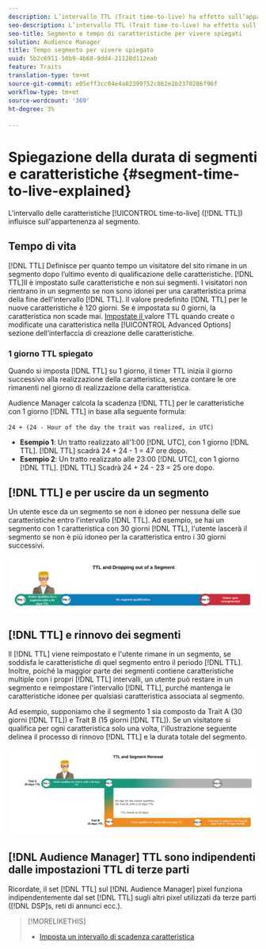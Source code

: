 ```yaml
---
description: L’intervallo TTL (Trait time-to-live) ha effetto sull’appartenenza al segmento.
seo-description: L’intervallo TTL (Trait time-to-live) ha effetto sull’appartenenza al segmento.
seo-title: Segmento e tempo di caratteristiche per vivere spiegati
solution: Audience Manager
title: Tempo segmento per vivere spiegato
uuid: 5b2c6911-50b9-4b68-9dd4-21128d112eab
feature: Traits
translation-type: tm+mt
source-git-commit: e05eff3cc04e4a82399752c862e2b2370286f96f
workflow-type: tm+mt
source-wordcount: '369'
ht-degree: 3%

---
```



# Spiegazione della durata di segmenti e caratteristiche {#segment-time-to-live-explained}

L&#39;intervallo delle caratteristiche [!UICONTROL time-to-live] ([!DNL TTL]) influisce sull&#39;appartenenza al segmento.

<!-- segment-ttl-explained.xml -->

## Tempo di vita

[!DNL TTL] Definisce per quanto tempo un visitatore del sito rimane in un segmento dopo l’ultimo evento di qualificazione delle caratteristiche. [!DNL TTL]Il è impostato sulle caratteristiche e non sui segmenti. I visitatori non rientrano in un segmento se non sono idonei per una caratteristica prima della fine dell&#39;intervallo [!DNL TTL]. Il valore predefinito [!DNL TTL] per le nuove caratteristiche è 120 giorni. Se è impostata su 0 giorni, la caratteristica non scade mai. [Impostate il ](../../features/traits/create-onboarded-rule-based-traits.md#set-expiration-interval) valore TTL quando create o modificate una caratteristica nella  [!UICONTROL Advanced Options] sezione dell’interfaccia di creazione delle caratteristiche.

### 1 giorno TTL spiegato

Quando si imposta [!DNL TTL] su 1 giorno, il timer TTL inizia il giorno successivo alla realizzazione della caratteristica, senza contare le ore rimanenti nel giorno di realizzazione della caratteristica.

 Audience Manager calcola la scadenza [!DNL TTL] per le caratteristiche con 1 giorno [!DNL TTL] in base alla seguente formula:

`24 + (24 - Hour of the day the trait was realized, in UTC)`

* **Esempio 1**: Un tratto realizzato all&#39;1:00  [!DNL UTC], con 1 giorno  [!DNL TTL]. [!DNL TTL] scadrà 24 + 24 - 1 = 47 ore dopo.
* **Esempio 2**: Un tratto realizzato alle 23:00  [!DNL UTC], con 1 giorno  [!DNL TTL]. [!DNL TTL] Scadrà 24 + 24 - 23 = 25 ore dopo.

## [!DNL TTL] e per uscire da un segmento

Un utente esce da un segmento se non è idoneo per nessuna delle sue caratteristiche entro l&#39;intervallo [!DNL TTL]. Ad esempio, se hai un segmento con 1 caratteristica con 30 giorni [!DNL TTL], l&#39;utente lascerà il segmento se non è più idoneo per la caratteristica entro i 30 giorni successivi.

![](assets/ttl-explained.png)

## [!DNL TTL] e rinnovo dei segmenti

Il [!DNL TTL] viene reimpostato e l&#39;utente rimane in un segmento, se soddisfa le caratteristiche di quel segmento entro il periodo [!DNL TTL]. Inoltre, poiché la maggior parte dei segmenti contiene caratteristiche multiple con i propri [!DNL TTL] intervalli, un utente può restare in un segmento e reimpostare l&#39;intervallo [!DNL TTL], purché mantenga le caratteristiche idonee per qualsiasi caratteristica associata al segmento.

Ad esempio, supponiamo che il segmento 1 sia composto da Trait A (30 giorni [!DNL TTL]) e Trait B (15 giorni [!DNL TTL]). Se un visitatore si qualifica per ogni caratteristica solo una volta, l&#39;illustrazione seguente delinea il processo di rinnovo [!DNL TTL] e la durata totale del segmento.

![](assets/ttl-renewal.png)

## [!DNL Audience Manager] TTL sono indipendenti dalle impostazioni TTL di terze parti

Ricordate, il set [!DNL TTL] sul [!DNL Audience Manager] pixel funziona indipendentemente dal set [!DNL TTL] sugli altri pixel utilizzati da terze parti ([!DNL DSP]s, reti di annunci ecc.).

>[!MORELIKETHIS]
>
>* [Imposta un intervallo di scadenza caratteristica](../../features/traits/create-onboarded-rule-based-traits.md#set-expiration-interval)

